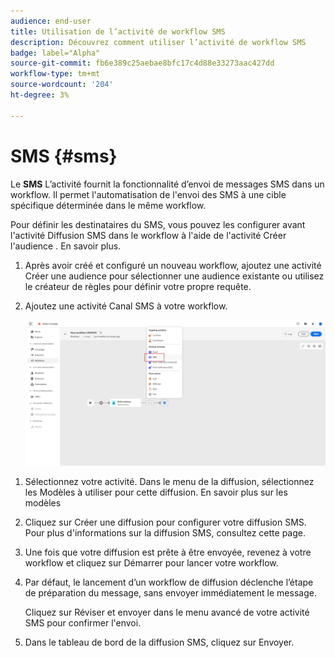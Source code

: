 ```yaml
---
audience: end-user
title: Utilisation de l’activité de workflow SMS
description: Découvrez comment utiliser l’activité de workflow SMS
badge: label="Alpha"
source-git-commit: fb6e389c25aebae8bfc17c4d88e33273aac427dd
workflow-type: tm+mt
source-wordcount: '204'
ht-degree: 3%

---
```



# SMS {#sms}

Le **SMS** L’activité fournit la fonctionnalité d’envoi de messages SMS dans un workflow. Il permet l&#39;automatisation de l&#39;envoi des SMS à une cible spécifique déterminée dans le même workflow.

Pour définir les destinataires du SMS, vous pouvez les configurer avant l&#39;activité Diffusion SMS dans le workflow à l&#39;aide de l&#39;activité Créer l&#39;audience . En savoir plus.

1. Après avoir créé et configuré un nouveau workflow, ajoutez une activité Créer une audience pour sélectionner une audience existante ou utilisez le créateur de règles pour définir votre propre requête.

1. Ajoutez une activité Canal SMS à votre workflow.

   ![](../assets/activity-sms-1.png)
<!--
1. Select the Type of delivery:

    * Single delivery: Choose this option if you want the SMS to be sent only once. You have the flexibility to choose whether or not to include an outbound transition from this activity.

    * Recurring delivery: Choose this option if you want the SMS to be sent multiple times based on a defined frequency. The frequency can be configured using a Scheduler activity, allowing you to schedule the SMS to be sent at regular intervals.
-->

1. Sélectionnez votre activité. Dans le menu de la diffusion, sélectionnez les Modèles à utiliser pour cette diffusion. En savoir plus sur les modèles

1. Cliquez sur Créer une diffusion pour configurer votre diffusion SMS. Pour plus d&#39;informations sur la diffusion SMS, consultez cette page.

1. Une fois que votre diffusion est prête à être envoyée, revenez à votre workflow et cliquez sur Démarrer pour lancer votre workflow.

1. Par défaut, le lancement d’un workflow de diffusion déclenche l’étape de préparation du message, sans envoyer immédiatement le message.

   Cliquez sur Réviser et envoyer dans le menu avancé de votre activité SMS pour confirmer l&#39;envoi.

1. Dans le tableau de bord de la diffusion SMS, cliquez sur Envoyer.

